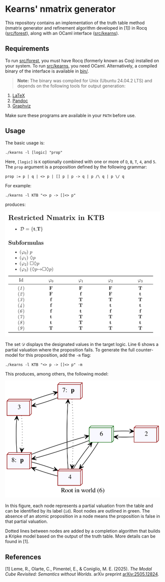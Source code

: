 # Kearns' nmatrix generator

This repository contains an implementation of the truth table method (nmatrix generator and refinement algorithm developed in [1]) in Rocq ([src/forest](src/forest/)), along with an OCaml interface ([src/kearns](src/kearns/)).

## Requirements

To run [src/forest](src/forest/), you must have Rocq (formerly known as Coq) installed on your system. To run [src/kearns](src/kearns/), you need OCaml. Alternatively, a compiled binary of the interface is available in [bin/](bin/).

> **Note:** The binary was compiled for Unix (Ubuntu 24.04.2 LTS) and depends on the following tools for output generation:

1. [LaTeX](https://www.latex-project.org/get/)
2. [Pandoc](https://pandoc.org/)
3. [Graphviz](https://graphviz.org/)

Make sure these programs are available in your `PATH` before use.

## Usage

The basic usage is:

```shell
./kearns -l [logic] "prop"
```

Here, `[logic]` is `K` optionally combined with one or more of `D`, `B`, `T`, `4`, and `5`. The `prop` argument is a proposition defined by the following grammar:

```
prop := p | q | <> p | [] p | p -> q | p /\ q | p \/ q
```

For example:

```shell
./kearns -l KTB "<> p -> []<> p"
```

produces:

![Example nmatrix](./assets/ex1.png)

The set $\mathcal{D}$ displays the designated values in the target logic. Line 6 shows a partial valuation where the proposition fails. To generate the full counter-model for this proposition, add the `-m` flag:

```shell
./kearns -l KTB "<> p -> []<> p" -m
```

This produces, among others, the following model:

![Example of model](./assets/ex2.svg)

In this figure, each node represents a partial valuation from the table and can be identified by its label (`id`). Root nodes are outlined in green. The absence of an atomic proposition in a node means the proposition is false in that partial valuation.

Dotted lines between nodes are added by a completion algorithm that builds a Kripke model based on the output of the truth table. More details can be found in [1].

## References

[1] Leme, R., Olarte, C., Pimentel, E., & Coniglio, M. E. (2025). *The Modal Cube Revisited: Semantics without Worlds*. arXiv preprint [arXiv:2505.12824](https://arxiv.org/abs/2505.12824).
